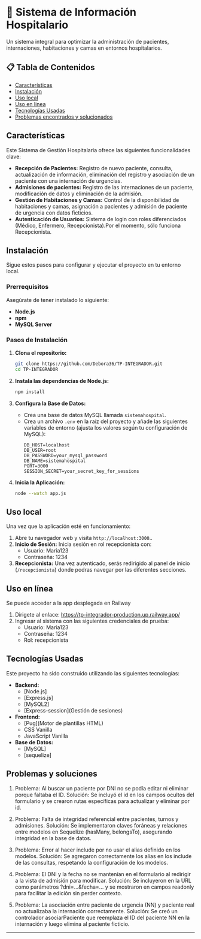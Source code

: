 # 🏥 Sistema de Información Hospitalario

Un sistema integral para optimizar la administración de pacientes, internaciones, habitaciones y camas en entornos hospitalarios.

## 📋 Tabla de Contenidos
- [Características](#-características)
- [Instalación](#️-instalación)
- [Uso local](#uso-local)
- [Uso en linea](#uso-en-línea)
- [Tecnologías Usadas](#-tecnologías-usadas)
- [Problemas encontrados y solucionados](#problemas-y-soluciones)

## Características

Este Sistema de Gestión Hospitalaria ofrece las siguientes funcionalidades clave:

* **Recepción de Pacientes:** Registro de nuevo paciente, consulta, actualización de información, eliminación del registro y asociación de un paciente con una internación de urgencias.
* **Admisiones de pacientes:** Registro de las internaciones de un paciente, modificación de datos y eliminación de la admisión.
* **Gestión de Habitaciones y Camas:** Control de la disponibilidad de habitaciones y camas, asignación a pacientes y admisión de paciente de urgencia con datos ficticios.
* **Autenticación de Usuarios:** Sistema de login con roles diferenciados (Médico, Enfermero, Recepcionista).Por el momento, sólo funciona Recepcionista.

## Instalación

Sigue estos pasos para configurar y ejecutar el proyecto en tu entorno local.

### Prerrequisitos

Asegúrate de tener instalado lo siguiente:

* **Node.js**
* **npm**
* **MySQL Server**

### Pasos de Instalación

1.  **Clona el repositorio:**
    ```bash
    git clone https://github.com/Debora36/TP-INTEGRADOR.git
    cd TP-INTEGRADOR
    ```

2.  **Instala las dependencias de Node.js:**
    ```bash
    npm install
    ```

3.  **Configura la Base de Datos:**
    * Crea una base de datos MySQL llamada `sistemahospital`.
    * Crea un archivo `.env` en la raíz del proyecto y añade las siguientes variables de entorno (ajusta los valores según tu configuración de MySQL):
        ```
        DB_HOST=localhost
        DB_USER=root
        DB_PASSWORD=your_mysql_password
        DB_NAME=sistemahospital
        PORT=3000
        SESSION_SECRET=your_secret_key_for_sessions
        ```

4.  **Inicia la Aplicación:**
    ```bash
    node --watch app.js
    ```

## Uso local

Una vez que la aplicación esté en funcionamiento:

1.  Abre tu navegador web y visita `http://localhost:3000`..
2.  **Inicio de Sesión:** Inicia sesión en rol recepcionista con:
    * Usuario: Maria123
    * Contraseña: 1234
3.  **Recepcionista:** Una vez autenticado, serás redirigido al panel de inicio (`/recepcionista`) donde podras navegar por las diferentes secciones.

## Uso en línea

Se puede acceder a la app desplegada en Railway
1. Dirigete al enlace: https://tp-integrador-production.up.railway.app/
2. Ingresar al sistema con las siguientes credenciales de prueba:
    * Usuario: Maria123
    * Contraseña: 1234
    * Rol: recepcionista


## Tecnologías Usadas

Este proyecto ha sido construido utilizando las siguientes tecnologías:

* **Backend:**
    * [Node.js]
    * [Express.js]
    * [MySQL2]
    * [Express-session](Gestión de sesiones)
* **Frontend:**
    * [Pug](Motor de plantillas HTML)
    * CSS Vanilla
    * JavaScript Vanilla
* **Base de Datos:**
    * [MySQL]
    * [sequelize]

## Problemas y soluciones

1. Problema: Al buscar un paciente por DNI no se podía editar ni eliminar porque faltaba el ID.
Solución: Se incluyó el id en los campos ocultos del formulario y se crearon rutas específicas para actualizar y eliminar por id.

2. Problema: Falta de integridad referencial entre pacientes, turnos y admisiones.
Solución: Se implementaron claves foráneas y relaciones entre modelos en Sequelize (hasMany, belongsTo), asegurando integridad en la base de datos.

3. Problema: Error al hacer include por no usar el alias definido en los modelos.
Solución: Se agregaron correctamente los alias en los include de las consultas, respetando la configuración de los modelos.

4. Problema: El DNI y la fecha no se mantenían en el formulario al redirigir a la vista de admisión para modificar.
Solución: Se incluyeron en la URL como parámetros ?dni=...&fecha=... y se mostraron en campos readonly para facilitar la edición sin perder contexto.

5. Problema: La asociación entre paciente de urgencia (NN) y paciente real no actualizaba la internación correctamente.
Solución: Se creó un controlador asociarPaciente que reemplaza el ID del paciente NN en la internación y luego elimina al paciente ficticio.


---